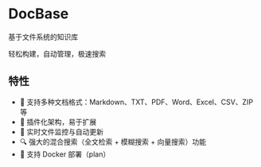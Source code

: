 # DocBase

基于文件系统的知识库

轻松构建，自动管理，极速搜索

## 特性

- 📂 支持多种文档格式：Markdown、TXT、PDF、Word、Excel、CSV、ZIP 等
- 🧩 插件化架构，易于扩展
- 🚀 实时文件监控与自动更新
- 🔍 强大的混合搜索（全文检索 + 模糊搜索 + 向量搜索）功能
- 🐳 支持 Docker 部署（plan）

<!-- 基本 -->
<!-- TODO 打包 docker 镜像 -->
<!-- TODO slim https://github.com/marketplace/actions/docker-slim-github-action -->

<!-- TODO 支持作为 dify 的外部库使用 -->
<!-- TODO 打包 docker-compose 镜像 (docbase + meilisearch) -->
<!-- TODO 文档和网站 -->
<!-- TODO 上架 1panel -->

<!-- 下一步区域 -->

<!-- 工程化 -->
<!-- TODO 单元测试 -->
<!-- TODO 打点日志 -->

<!-- 功能 -->
<!-- TODO 插件管理 API -->
<!-- TODO 多知识库功能 -->
<!-- TODO 多模态文档加载器（DocLoader 返回更多元信息） -->

<!-- 性能优化 -->
<!-- TODO 校验 doc hash 是否存在放到 docloader 执行前 -->
<!-- TODO 搜索后文件校验异步化 -->
<!-- TODO 流式加载文档(使用https://llm-tools.mintlify.app/components/data-sources/overview) -->
